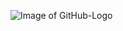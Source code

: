 ![Image of GitHub-Logo](https://user-images.githubusercontent.com/81865735/158865092-991c4267-34bd-4a91-97b8-eb6b3d3339ec.png)
